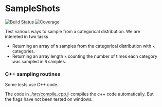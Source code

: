 # SampleShots

[![Build Status](https://github.com/jlapeyre/SampleShots.jl/actions/workflows/CI.yml/badge.svg?branch=main)](https://github.com/jlapeyre/SampleShots.jl/actions/workflows/CI.yml?query=branch%3Amain)
[![Coverage](https://codecov.io/gh/jlapeyre/SampleShots.jl/branch/main/graph/badge.svg)](https://codecov.io/gh/jlapeyre/SampleShots.jl)

Test various ways to sample from a categorical distribution.
We are intereted in two tasks

* Returning an array of `N` samples from the categorical distribution with `k` categories.
* Returning an array length `k` counting the number of times each category was sampled in `N` samples.


### C++ sampling routines

Some tests use C++ code.

The code in [./src/compile_cpp.jl](./src/compile_cpp.jl) compiles the c++ code automatically. But the flags have
not been tested on windows.

<!-- #### Dependencies -->

<!-- In [`Project.toml`](./Project.toml) there are two gsl dependencies -->
<!-- * `GSL.jl` for Julia wrappers -->
<!-- * `GSL_jll.jl` for the shared libraries and headers. We need this for compiling C++ code -->
